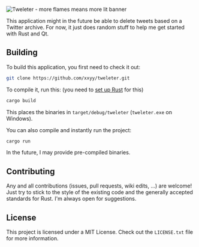 ![Tweleter - more flames means more lit banner](https://raw.githubusercontent.com/xxyy/tweleter/master/assets/console-banner.png)

This application might in the future be able to delete tweets
based on a Twitter archive. For now, it just does random stuff
to help me get started with Rust and Qt.

Building
--------

To build this application, you first need to check it out:

````bash
git clone https://github.com/xxyy/tweleter.git
````

To compile it, run this: (you need to 
[set up Rust](https://doc.rust-lang.org/book/second-edition/ch01-01-installation.html)
for this)

````bash
cargo build
````

This places the binaries in `target/debug/tweleter`
(`tweleter.exe` on Windows).

You can also compile and instantly run the project:

````bash
cargo run
````

In the future, I may provide pre-compiled binaries.

Contributing
------------

Any and all contributions (issues, pull requests, wiki edits, ...)
are welcome! Just try to stick to the style of the existing code
and the generally accepted standards for Rust. I'm always open
for suggestions.

License
-------

This project is licensed under a MIT License.
Check out the `LICENSE.txt` file for more information.